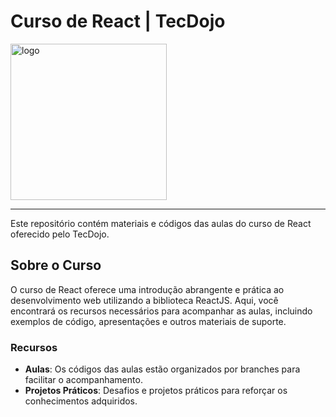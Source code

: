 # Curso de React | TecDojo

<img src="https://github.com/joaoVictorBAlves/curso-react-tecdojo/assets/86852231/3b184d6d-03c5-4b11-b117-05a4ed4d3d3f" alt="logo" width="250"/>

---

Este repositório contém materiais e códigos das aulas do curso de React oferecido pelo TecDojo.

## Sobre o Curso
O curso de React oferece uma introdução abrangente e prática ao desenvolvimento web utilizando a biblioteca ReactJS. Aqui, você encontrará os recursos necessários para acompanhar as aulas, incluindo exemplos de código, apresentações e outros materiais de suporte.

### Recursos
- **Aulas**: Os códigos das aulas estão organizados por branches para facilitar o acompanhamento.
- **Projetos Práticos**: Desafios e projetos práticos para reforçar os conhecimentos adquiridos.
